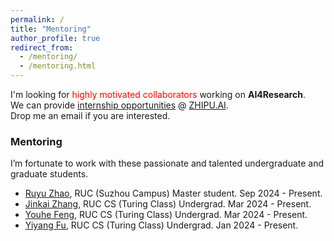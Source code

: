 ```yaml
---
permalink: /
title: "Mentoring"
author_profile: true
redirect_from: 
  - /mentoring/
  - /mentoring.html
---
```

 
I'm looking for <font color=red>highly motivated collaborators</font> working on **AI4Research**.   
We can provide [internship opportunities](https://m.zhipin.com/mpa/html/weijd/weijd-job/e3a7ad203b03542a1Xx63NW9EldU?date8=20241119&sid=qr_self_jd&openWeapp=1) @ [ZHIPU.AI](https://www.zhipuai.cn/).  
Drop me an email if you are interested.

### Mentoring
I’m fortunate to work with these passionate and talented undergraduate and graduate students.  

* [Ruyu Zhao](), RUC (Suzhou Campus) Master student. Sep 2024 - Present.
* [Jinkai Zhang](https://github.com/atomcatt), RUC CS (Turing Class) Undergrad. Mar 2024 - Present.
* [Youhe Feng](https://github.com/ce-amtic), RUC CS (Turing Class) Undergrad. Mar 2024 - Present.
* [Yiyang Fu](https://github.com/baiyingzhuying), RUC CS (Turing Class) Undergrad. Jan 2024 - Present.